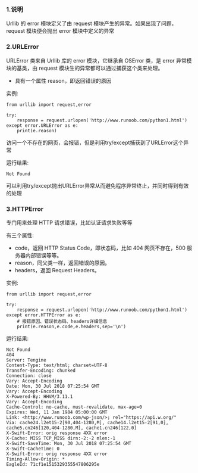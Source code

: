 ### 1.说明

Urllib 的 error 模块定义了由 request 模块产生的异常。如果出现了问题，request 模块便会抛出 error 模块中定义的异常

### 2.URLError

URLError 类来自 Urllib 库的 error 模块，它继承自 OSError 类，是 error 异常模块的基类，由 request 模块生的异常都可以通过捕获这个类来处理。

* 具有一个属性 reason，即返回错误的原因

实例:

```
from urllib import request,error

try:
    response = request.urlopen('http://www.runoob.com/python1.html')
except error.URLError as e:
    print(e.reason)
```

访问一个不存在的网页，会报错，但是利用try/except捕获到了URLError这个异常

运行结果:

```
Not Found
```

可以利用try/except抛出URLError异常从而避免程序异常终止，并同时得到有效的处理

### 3.HTTPError

专门用来处理 HTTP 请求错误，比如认证请求失败等等

有三个属性:

* code，返回 HTTP Status Code，即状态码，比如 404 网页不存在，500 服务器内部错误等等。
* reason，同父类一样，返回错误的原因。
* headers，返回 Request Headers。

实例:

```
from urllib import request,error

try:
    response = request.urlopen('http://www.runoob.com/python1.html')
except error.HTTPError as e:
    # 报错原因、错误状态码、headers详细信息 
    print(e.reason,e.code,e.headers,sep='\n')
```

运行结果:

```
Not Found
404
Server: Tengine
Content-Type: text/html; charset=UTF-8
Transfer-Encoding: chunked
Connection: close
Vary: Accept-Encoding
Date: Mon, 30 Jul 2018 07:25:54 GMT
Vary: Accept-Encoding
X-Powered-By: HHVM/3.11.1
Vary: Accept-Encoding
Cache-Control: no-cache, must-revalidate, max-age=0
Expires: Wed, 11 Jan 1984 05:00:00 GMT
Link: <http://www.runoob.com/wp-json/>; rel="https://api.w.org/"
Via: cache24.l2et15-2[90,404-1280,M], cache14.l2et15-2[91,0], cache5.cn246[120,404-1280,M], cache1.cn246[122,0]
X-Swift-Error: orig response 4XX error
X-Cache: MISS TCP_MISS dirn:-2:-2 mlen:-1
X-Swift-SaveTime: Mon, 30 Jul 2018 07:25:54 GMT
X-Swift-CacheTime: 0
X-Swift-Error: orig response 4XX error
Timing-Allow-Origin: *
EagleId: 71cf1e1515329355547806295e
```




